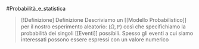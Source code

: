 #Probabilità_e_statistica 

> [!Definizione]  Definizione
> Descriviamo un [[Modello Probabilistico]] per il nostro esperimento aleatorio:
> $(\Omega,\mathbb{P})$ così che specifichiamo la probabilità dei singoli [[Eventi]] possibili.
> Spesso gli eventi a cui siamo interessati possono essere espressi con un valore numerico